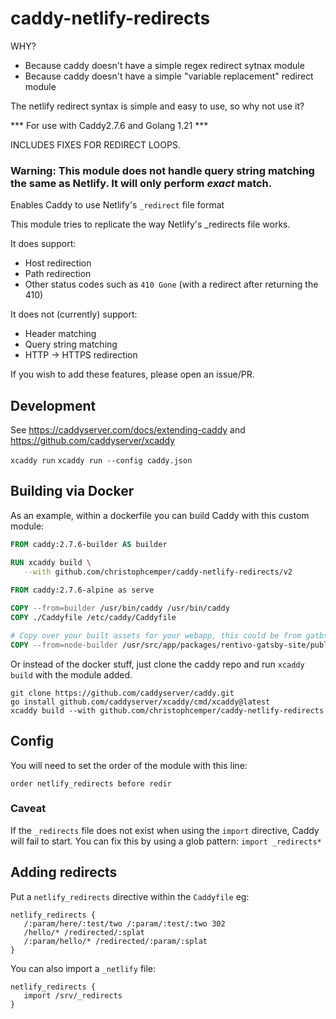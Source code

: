 # caddy-netlify-redirects

WHY?
- Because caddy doesn't have a simple regex redirect sytnax module
- Because caddy doesn't have a simple "variable replacement" redirect module

The netlify redirect syntax is simple and easy to use, so why not use it?

*** For use with Caddy2.7.6 and Golang 1.21 ***

INCLUDES FIXES FOR REDIRECT LOOPS.

### Warning: This module does not handle query string matching the same as Netlify. It will only perform *exact* match.

Enables Caddy to use Netlify's `_redirect` file format

This module tries to replicate the way Netlify's _redirects file works.

It does support:

   - Host redirection
   - Path redirection
   - Other status codes such as `410 Gone` (with a redirect after returning the 410)

It does not (currently) support:

   - Header matching
   - Query string matching
   - HTTP -> HTTPS redirection

If you wish to add these features, please open an issue/PR.

## Development

See https://caddyserver.com/docs/extending-caddy and https://github.com/caddyserver/xcaddy

`xcaddy run`
`xcaddy run --config caddy.json`

## Building via Docker

As an example, within a dockerfile you can build Caddy with this custom module:

```dockerfile
FROM caddy:2.7.6-builder AS builder

RUN xcaddy build \
   --with github.com/christophcemper/caddy-netlify-redirects/v2
   
FROM caddy:2.7.6-alpine as serve

COPY --from=builder /usr/bin/caddy /usr/bin/caddy
COPY ./Caddyfile /etc/caddy/Caddyfile

# Copy over your built assets for your webapp, this could be from gatbsy which includes a _redirects file
COPY --from=node-builder /usr/src/app/packages/rentivo-gatsby-site/public /srv
```

Or instead of the docker stuff, just clone the caddy repo and run `xcaddy build` with the module added.

```
git clone https://github.com/caddyserver/caddy.git
go install github.com/caddyserver/xcaddy/cmd/xcaddy@latest
xcaddy build --with github.com/christophcemper/caddy-netlify-redirects 
```


## Config

You will need to set the order of the module with this line:

```Caddyfile
order netlify_redirects before redir
```

### Caveat

If the `_redirects` file does not exist when using the `import` directive, Caddy will fail to start. You can fix this by using a glob pattern: `import _redirects*`

## Adding redirects

Put a `netlify_redirects` directive within the `Caddyfile` eg:

```Caddyfile
netlify_redirects {
   /:param/here/:test/two /:param/:test/:two 302
   /hello/* /redirected/:splat
   /:param/hello/* /redirected/:param/:splat
}
```

You can also import a `_netlify` file:

```Caddyfile
netlify_redirects {
   import /srv/_redirects
}
```
